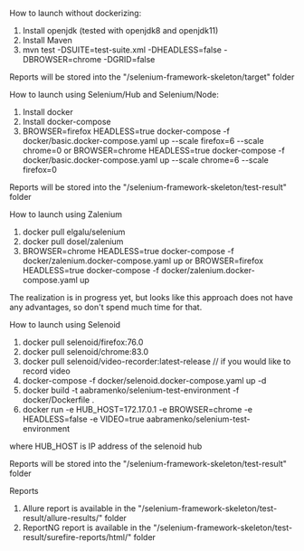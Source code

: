 How to launch without dockerizing:

1. Install openjdk (tested with openjdk8 and openjdk11)
2. Install Maven
3. mvn test -DSUITE=test-suite.xml -DHEADLESS=false -DBROWSER=chrome -DGRID=false

Reports will be stored into the "/selenium-framework-skeleton/target" folder


How to launch using Selenium/Hub and Selenium/Node:

1. Install docker
2. Install docker-compose
3. BROWSER=firefox HEADLESS=true docker-compose -f docker/basic.docker-compose.yaml up --scale firefox=6 --scale chrome=0
   or
   BROWSER=chrome HEADLESS=true docker-compose -f docker/basic.docker-compose.yaml up --scale chrome=6 --scale firefox=0

Reports will be stored into the "/selenium-framework-skeleton/test-result" folder


How to launch using Zalenium

1. docker pull elgalu/selenium
2. docker pull dosel/zalenium
3. BROWSER=chrome HEADLESS=true docker-compose -f docker/zalenium.docker-compose.yaml up
   or
   BROWSER=firefox HEADLESS=true docker-compose -f docker/zalenium.docker-compose.yaml up

The realization is in progress yet, but looks like this approach does not have any advantages, so don't spend much time for that.  


How to launch using Selenoid

1. docker pull selenoid/firefox:76.0
2. docker pull selenoid/chrome:83.0
3. docker pull selenoid/video-recorder:latest-release // if you would like to record video
4. docker-compose -f docker/selenoid.docker-compose.yaml up -d
5. docker build -t aabramenko/selenium-test-environment -f docker/Dockerfile .
6. docker run -e HUB_HOST=172.17.0.1 -e BROWSER=chrome -e HEADLESS=false -e VIDEO=true aabramenko/selenium-test-environment

where HUB_HOST is IP address of the selenoid hub

Reports will be stored into the "/selenium-framework-skeleton/test-result" folder


Reports

1. Allure report is available in the "/selenium-framework-skeleton/test-result/allure-results/" folder
2. ReportNG report is available in the "/selenium-framework-skeleton/test-result/surefire-reports/html/" folder
